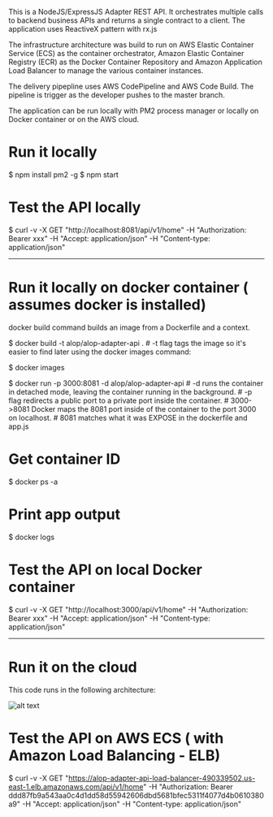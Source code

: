 This is a NodeJS/ExpressJS Adapter REST API. It orchestrates multiple calls to backend business APIs and returns a single contract to a client. The application uses ReactiveX pattern with rx.js

The infrastructure architecture was build to run on AWS Elastic Container Service (ECS) as the container orchestrator, Amazon Elastic Container Registry (ECR) as the Docker Container Repository and Amazon Application Load Balancer to manage the various container instances.

The delivery pipepline uses AWS CodePipeline and AWS Code Build. The pipeline is trigger as the developer pushes to the master branch.


The application can be run locally with PM2 process manager or locally on Docker container or on the AWS cloud.


# Run it locally
$ npm install pm2 -g
$ npm start

# Test the API locally
$ curl -v -X GET "http://localhost:8081/api/v1/home" -H "Authorization: Bearer xxx" -H "Accept: application/json" -H "Content-type: application/json" 

-------------------------
# Run it locally on docker container ( assumes docker is installed)
docker build command builds an image from a Dockerfile and a context. 

$ docker build -t alop/alop-adapter-api .
	# -t flag tags the image so it's easier to find later using the docker images command:

$ docker images

$ docker run -p 3000:8081 -d alop/alop-adapter-api
	# -d runs the container in detached mode, leaving the container running in the background.
	# -p flag redirects a public port to a private port inside the container.
	# 3000->8081 Docker maps the 8081 port inside of the container to the port 3000 on localhost.
	# 8081 matches what it was EXPOSE in the dockerfile and app.js

# Get container ID
$ docker ps -a

# Print app output
$ docker logs <container id>


# Test the API on local Docker container
$ curl -v -X GET "http://localhost:3000/api/v1/home" -H "Authorization: Bearer xxx" -H "Accept: application/json" -H "Content-type: application/json" 

------------------------------

# Run it on the cloud
This code runs in the following architecture:

 ![alt text](https://www.dropbox.com/s/kx01qoqfjplal5t/AdapterAPIArchitecture.png?dl=0)
 
# Test the API on AWS ECS ( with Amazon Load Balancing - ELB)
$ curl -v -X GET "https://alop-adapter-api-load-balancer-490339502.us-east-1.elb.amazonaws.com/api/v1/home" -H "Authorization: Bearer ddd87fb9a543aa0c4d1dd58d55942606dbd5681bfec5311f4077d4b0610380a9" -H "Accept: application/json" -H "Content-type: application/json" 

